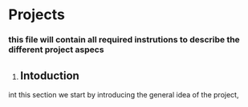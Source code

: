 # Projects
### this file will contain all required instrutions to describe the different project aspecs

1. ## Intoduction
 int this section we start by introducing the general idea of the project,
